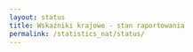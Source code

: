 ```yaml
---
layout: status
title: Wskaźniki krajowe - stan raportowania
permalink: /statistics_nat/status/
---
```




